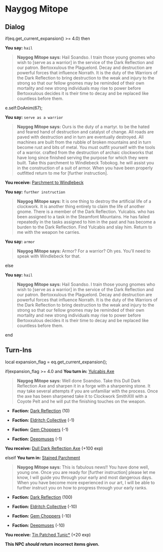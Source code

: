 # Naygog Mitope


## Dialog

if(eq.get_current_expansion() >= 4.0) then


**You say:** `hail`




>**Naygog Mitope says:** Hail Soandso. I train those young gnomes who wish to [serve as a warrior] in the service of the Dark Reflection and our patron. Bertoxxulous the Plaguelord. Decay and destruction are powerful forces that influence Norrath. It is the duty of the Warriors of the Dark Reflection to bring destruction to the weak and injury to the strong so that our fellow gnomes may be reminded of their own mortality and new strong individuals may rise to power before Bertoxxulous decides it is their time to decay and be replaced like countless before them.



e.self:DoAnim(67);


**You say:** `serve as a warrior`




>**Naygog Mitope says:** Ours is the duty of a martyr. to be the hated and feared hand of destruction and catalyst of change. All roads are paved with destruction and in turn are eventually destroyed. All machines are built from the rubble of broken mountains and in turn become rust and bits of metal. You must outfit yourself with the tools of a warrior. crafted from the destruction of archaic clockworks that have long since finished serving the purpose for which they were built. Take this parchment to Windlebeck Tobokog. he will assist you in the construction of a suit of armor. When you have been properly outfitted return to me for [further instruction].



**You receive:**  [Parchment to Windlebeck](/item/10986)


**You say:** `further instruction`




>**Naygog Mitope says:** It is one thing to destroy the artificial life of a clockwork. It is another thing entirely to claim the life of another gnome. There is a member of the Dark Reflection. Yulcabis. who has been assigned to a task in the Steamfont Mountains. He has failed repeatedly in the tasks assigned to him in the past and has become a burden to the Dark Reflection. Find Yulcabis and slay him. Return to me with the weapon he carries.


**You say:** `armor`




>**Naygog Mitope says:** Armor? For a warrior? Oh yes. You'll need to speak with Windlebeck for that.


else


**You say:** `hail`




>**Naygog Mitope says:** Hail Soandso. I train those young gnomes who wish to [serve as a warrior] in the service of the Dark Reflection and our patron. Bertoxxulous the Plaguelord. Decay and destruction are powerful forces that influence Norrath. It is the duty of the Warriors of the Dark Reflection to bring destruction to the weak and injury to the strong so that our fellow gnomes may be reminded of their own mortality and new strong individuals may rise to power before Bertoxxulous decides it is their time to decay and be replaced like countless before them.

end

## Turn-Ins

local expansion_flag = eq.get_current_expansion();



if(expansion_flag >= 4.0 and  **You turn in:** [Yulcabis Axe](/item/10990)


>**Naygog Mitope says:** Well done Soandso. Take this Dull Dark Reflection Axe and sharpen it in a forge with a sharpening stone. It may take several attempts if you are unfamiliar with the process. Once the axe has been sharpened take it to Clockwork SmithXIII with a Coyote Pelt and he will put the finishing touches on the weapon.


* __Faction:__ [Dark Reflection](/faction/238) (10)



* __Faction:__ [Eldritch Collective](/faction/245) (-1)



* __Faction:__ [Gem Choppers](/faction/255) (-1)


* __Faction:__ [Deepmuses](/faction/240) (-1)



 **You receive:**  [Dull Dark Reflection Axe](/item/10995) (+100 exp)


elseif  **You turn in:** [Stained Parchment](/item/18759)


>**Naygog Mitope says:** This is fabulous news!!  You have done well, young one. Once you are ready for [further instruction] please let me know, I will guide you through your early and most dangerous days. When you have become more experienced in our art, I will be able to further instruct you on how to progress through your early ranks.


* __Faction:__ [Dark Reflection](/faction/238) (100)



* __Faction:__ [Eldritch Collective](/faction/245) (-10)



* __Faction:__ [Gem Choppers](/faction/255) (-10)


* __Faction:__ [Deepmuses](/faction/240) (-10)



 **You receive:**  [Tin Patched Tunic*](/item/13518) (+20 exp)


**This NPC *should* return incorrect items given.**
